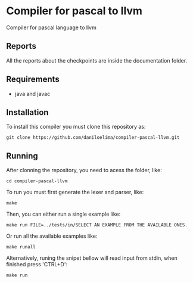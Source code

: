 # Compiler for pascal to llvm
Compiler for pascal language to llvm

## Reports
All the reports about the checkpoints are inside the documentation folder.

## Requirements
- java and javac

## Installation
To install this compiler you must clone this repository as:
  ``` 
  git clone https://github.com/daniloelima/compiler-pascal-llvm.git 
  ```

## Running
After clonning the repository, you need to acess the folder, like:
  ```
  cd compiler-pascal-llvm
  ```

To run you must first generate the lexer and parser, like:
  ``` 
  make 
  ```
Then, you can either run a single example like:
  ``` 
  make run FILE=../tests/in/SELECT AN EXAMPLE FROM THE AVAILABLE ONES.
  ```

Or run all the available examples like:
  ```
  make runall
  ```

Alternatively, runing the snipet bellow will read input from stdin, when finished press 'CTRL+D':
  ```
  make run
  ```